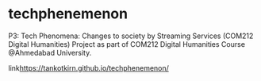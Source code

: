 # techphenemenon
P3: Tech Phenomena: Changes to society by Streaming Services (COM212 Digital Humanities)
Project as part of COM212 Digital Humanities Course @Ahmedabad University.

link<https://tankotkirn.github.io/techphenemenon/>
